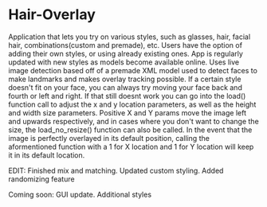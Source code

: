 # Hair-Overlay
Application that lets you try on various styles, such as glasses, hair, facial hair, combinations(custom and premade), etc. Users have the option of adding their own
styles, or using already existing ones. App is regularly updated with new styles as models become available online. Uses live image detection based off of a premade
XML model used to detect faces to make landmarks and makes overlay tracking possible. If a certain style doesn't fit on your face, you can always try moving 
your face back and fourth or left and right. If that still doesnt work you can go into the load() function call to adjust the x and y location parameters, as well as
the height and width size parameters. Positive X and Y params move the image left and upwards respectively, and in cases where you don't want to change the size, the 
load_no_resize() function can also be called. In the event that the image is perfectly overlayed in its default position, calling the aformentioned function with a 1 for
X location and 1 for Y location will keep it in its default location. 

EDIT: Finished mix and matching. Updated custom styling. Added randomizing feature

Coming soon: GUI update. Additional styles
